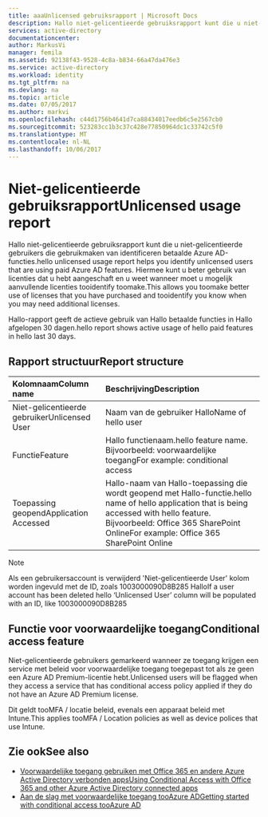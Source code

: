 ```yaml
---
title: aaaUnlicensed gebruiksrapport | Microsoft Docs
description: Hallo niet-gelicentieerde gebruiksrapport kunt die u niet-gelicentieerde gebruikers die gebruikmaken van identificeren betaalde Azure AD-functies.
services: active-directory
documentationcenter: 
author: MarkusVi
manager: femila
ms.assetid: 92138f43-9528-4c8a-b834-66a47da476e3
ms.service: active-directory
ms.workload: identity
ms.tgt_pltfrm: na
ms.devlang: na
ms.topic: article
ms.date: 07/05/2017
ms.author: markvi
ms.openlocfilehash: c44d1756b4641d7ca88434017eedb6c5e2567cb0
ms.sourcegitcommit: 523283cc1b3c37c428e77850964dc1c33742c5f0
ms.translationtype: MT
ms.contentlocale: nl-NL
ms.lasthandoff: 10/06/2017
---
```

# <a name="unlicensed-usage-report"></a><span data-ttu-id="32ebf-103">Niet-gelicentieerde gebruiksrapport</span><span class="sxs-lookup"><span data-stu-id="32ebf-103">Unlicensed usage report</span></span>
<span data-ttu-id="32ebf-104">Hallo niet-gelicentieerde gebruiksrapport kunt die u niet-gelicentieerde gebruikers die gebruikmaken van identificeren betaalde Azure AD-functies.</span><span class="sxs-lookup"><span data-stu-id="32ebf-104">hello unlicensed usage report helps you identify unlicensed users that are using paid Azure AD features.</span></span> <span data-ttu-id="32ebf-105">Hiermee kunt u beter gebruik van licenties dat u hebt aangeschaft en u weet wanneer moet u mogelijk aanvullende licenties tooidentify toomake.</span><span class="sxs-lookup"><span data-stu-id="32ebf-105">This allows you toomake better use of licenses that you have purchased and tooidentify you know when you may need additional licenses.</span></span> 

<span data-ttu-id="32ebf-106">Hallo-rapport geeft de actieve gebruik van Hallo betaalde functies in Hallo afgelopen 30 dagen.</span><span class="sxs-lookup"><span data-stu-id="32ebf-106">hello report shows active usage of hello paid features in hello last 30 days.</span></span> 

## <a name="report-structure"></a><span data-ttu-id="32ebf-107">Rapport structuur</span><span class="sxs-lookup"><span data-stu-id="32ebf-107">Report structure</span></span>
| <span data-ttu-id="32ebf-108">Kolomnaam</span><span class="sxs-lookup"><span data-stu-id="32ebf-108">Column name</span></span> | <span data-ttu-id="32ebf-109">Beschrijving</span><span class="sxs-lookup"><span data-stu-id="32ebf-109">Description</span></span> |
|:--- |:--- |
| <span data-ttu-id="32ebf-110">Niet-gelicentieerde gebruiker</span><span class="sxs-lookup"><span data-stu-id="32ebf-110">Unlicensed User</span></span> |<span data-ttu-id="32ebf-111">Naam van de gebruiker Hallo</span><span class="sxs-lookup"><span data-stu-id="32ebf-111">Name of hello user</span></span> |
| <span data-ttu-id="32ebf-112">Functie</span><span class="sxs-lookup"><span data-stu-id="32ebf-112">Feature</span></span> |<span data-ttu-id="32ebf-113">Hallo functienaam.</span><span class="sxs-lookup"><span data-stu-id="32ebf-113">hello feature name.</span></span> <span data-ttu-id="32ebf-114">Bijvoorbeeld: voorwaardelijke toegang</span><span class="sxs-lookup"><span data-stu-id="32ebf-114">For example: conditional access</span></span> |
| <span data-ttu-id="32ebf-115">Toepassing geopend</span><span class="sxs-lookup"><span data-stu-id="32ebf-115">Application Accessed</span></span> |<span data-ttu-id="32ebf-116">Hallo-naam van Hallo-toepassing die wordt geopend met Hallo-functie.</span><span class="sxs-lookup"><span data-stu-id="32ebf-116">hello name of hello application that is being accessed with hello feature.</span></span> <span data-ttu-id="32ebf-117">Bijvoorbeeld: Office 365 SharePoint Online</span><span class="sxs-lookup"><span data-stu-id="32ebf-117">For example: Office 365 SharePoint Online</span></span> |

> [!NOTE]
> <span data-ttu-id="32ebf-118">Als een gebruikersaccount is verwijderd 'Niet-gelicentieerde User' kolom worden ingevuld met de ID, zoals 1003000090D8B285 Hallo</span><span class="sxs-lookup"><span data-stu-id="32ebf-118">If a user account has been deleted hello ‘Unlicensed User’ column will be populated with an ID, like 1003000090D8B285</span></span>
> 
> 

## <a name="conditional-access-feature"></a><span data-ttu-id="32ebf-119">Functie voor voorwaardelijke toegang</span><span class="sxs-lookup"><span data-stu-id="32ebf-119">Conditional access feature</span></span>
<span data-ttu-id="32ebf-120">Niet-gelicentieerde gebruikers gemarkeerd wanneer ze toegang krijgen een service met beleid voor voorwaardelijke toegang toegepast tot als ze geen een Azure AD Premium-licentie hebt.</span><span class="sxs-lookup"><span data-stu-id="32ebf-120">Unlicensed users will be flagged when they access a service that has conditional access policy applied if they do not have an Azure AD Premium license.</span></span> 

<span data-ttu-id="32ebf-121">Dit geldt tooMFA / locatie beleid, evenals een apparaat beleid met Intune.</span><span class="sxs-lookup"><span data-stu-id="32ebf-121">This applies tooMFA / Location policies as well as device polices that use Intune.</span></span>

## <a name="see-also"></a><span data-ttu-id="32ebf-122">Zie ook</span><span class="sxs-lookup"><span data-stu-id="32ebf-122">See also</span></span>
* [<span data-ttu-id="32ebf-123">Voorwaardelijke toegang gebruiken met Office 365 en andere Azure Active Directory verbonden apps</span><span class="sxs-lookup"><span data-stu-id="32ebf-123">Using Conditional Access with Office 365 and other Azure Active Directory connected apps</span></span>](active-directory-conditional-access.md)
* [<span data-ttu-id="32ebf-124">Aan de slag met voorwaardelijke toegang tooAzure AD</span><span class="sxs-lookup"><span data-stu-id="32ebf-124">Getting started with conditional access tooAzure AD</span></span>](active-directory-conditional-access-azuread-connected-apps.md) 

